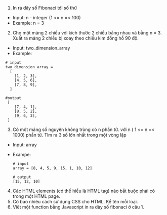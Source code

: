 1) In ra dãy số Fibonaci tới số thứ
  - Input: n - integer (1 <= n =< 100)
  - Example: n = 3
2) Cho một mảng 2 chiều với kích thước 2 chiều bằng nhau và bằng n = 3. Xuất ra mảng 2 chiều bị xoay theo chiều kim đồng hồ 90 độ.
  - Input: two_dimension_array
  - Example:
```
# input
two_dimension_array =
  [
    [1, 2, 3],
    [4, 5, 6],
    [7, 8, 9],
  ]
```

```
#output
 [
    [7, 4, 1],
    [8, 5, 2],
    [9, 6, 3],
 ]
```

3) Có một mảng số nguyên không trùng có n phần tử. với n ( 1 <= n =< 1000) phần tử. Tìm ra 3 số lớn nhất trong một vòng lặp
  - Input: array
  - Exampe:
    ```
    # input
    array = [8, 4, 5, 9, 15, 1, 10, 12]
    ```

    ```
    # output
    [15, 12, 10]

    ```
4) Các HTML elements (có thể hiểu là HTML tag) nào bắt buộc phải có trong một HTML page.
5) Có bao nhiêu cách sử dụng CSS cho HTML. Kể tên mỗi loại.
6) Viêt một function bằng Javascript in ra dày số fibonaci ở câu 1.